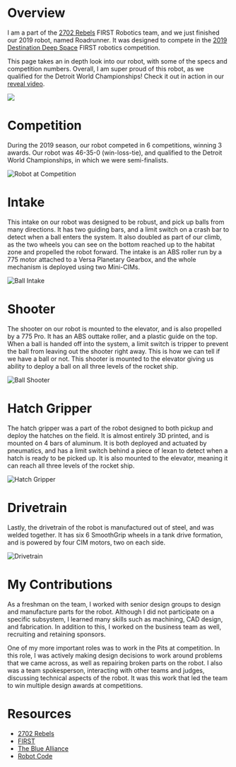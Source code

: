 # Overview

I am a part of the [2702 Rebels](https://2702rebels.com) FIRST Robotics team, and we just finished our 2019 robot, named Roadrunner. It was designed to compete in the [2019 Destination Deep Space](https://www.youtube.com/watch?v=Mew6G_og-PI) FIRST robotics competition.

This page takes an in depth look into our robot, with some of the specs and competition numbers. Overall, I am super proud of this robot, as we qualified for the Detroit World Championships! Check it out in action in our [reveal video](https://www.youtube.com/watch?v=Qg6R_3o6a9M).

![](robot.png)

# Competition

During the 2019 season, our robot competed in 6 competitions, winning 3 awards. Our robot was 46-35-0 (win-loss-tie), and qualified to the Detroit World Championships, in which we were semi-finalists.

![Robot at Competition](competition.png)

# Intake

This intake on our robot was designed to be robust, and pick up balls from many directions. It has two guiding bars, and a limit switch on a crash bar to detect when a ball enters the system. It also doubled as part of our climb, as the two wheels you can see on the bottom reached up to the habitat zone and propelled the robot forward. The intake is an ABS roller run by a 775 motor attached to a Versa Planetary Gearbox, and the whole mechanism is deployed using two Mini-CIMs.

![Ball Intake](intake.png)

# Shooter

The shooter on our robot is mounted to the elevator, and is also propelled by a 775 Pro. It has an ABS outtake roller, and a plastic guide on the top. When a ball is handed off into the system, a limit switch is tripper to prevent the ball from leaving out the shooter right away. This is how we can tell if we have a ball or not. This shooter is mounted to the elevator giving us ability to deploy a ball on all three levels of the rocket ship.

![Ball Shooter](shooter.png)

# Hatch Gripper

The hatch gripper was a part of the robot designed to both pickup and deploy the hatches on the field. It is almost entirely 3D printed, and is mounted on 4 bars of aluminum. It is both deployed and actuated by pneumatics, and has a limit switch behind a piece of lexan to detect when a hatch is ready to be picked up. It is also mounted to the elevator, meaning it can reach all three levels of the rocket ship.

![Hatch Gripper](hatch.png)

# Drivetrain

Lastly, the drivetrain of the robot is manufactured out of steel, and was welded together. It has six 6 SmoothGrip wheels in a tank drive formation, and is powered by four CIM motors, two on each side.

![Drivetrain](drive.png)

# My Contributions

As a freshman on the team, I worked with senior design groups to design and manufacture parts for the robot. Although I did not participate on a specific subsystem, I learned many skills such as machining, CAD design, and fabrication. In addition to this, I worked on the business team as well, recruiting and retaining sponsors.

One of my more important roles was to work in the Pits at competition. In this role, I was actively making design decisions to work around problems that we came across, as well as repairing broken parts on the robot. I also was a team spokesperson, interacting with other teams and judges, discussing technical aspects of the robot. It was this work that led the team to win multiple design awards at competitions.

# Resources

* [2702 Rebels](https://2702rebels.com)
* [FIRST](https://firstinspires.org)
* [The Blue Alliance](https://thebluealliance.com)
* [Robot Code](https://2702rebels.com/resource/resource-2019/)

